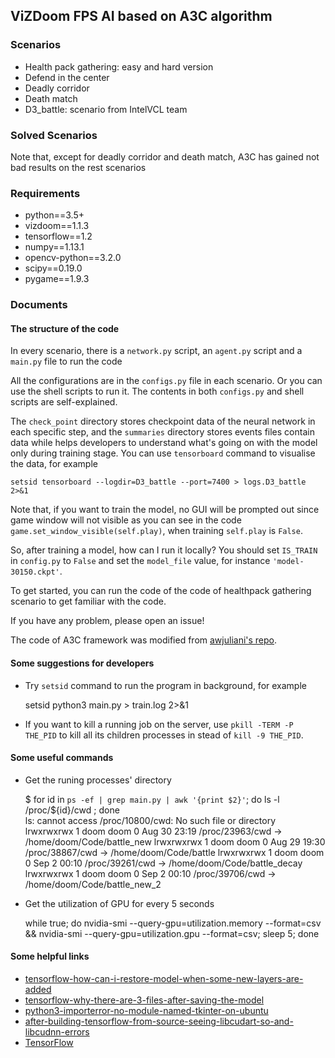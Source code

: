 ViZDoom FPS AI based on A3C algorithm
---

### Scenarios

* Health pack gathering: easy and hard version
* Defend in the center
* Deadly corridor
* Death match
* D3_battle: scenario from IntelVCL team


### Solved Scenarios


Note that, except for deadly corridor and death match, A3C has gained not bad results on the rest scenarios


### Requirements


* python==3.5+
* vizdoom==1.1.3
* tensorflow==1.2
* numpy==1.13.1
* opencv-python==3.2.0
* scipy==0.19.0
* pygame==1.9.3

### Documents

#### The structure of the code

In every scenario, there is a `network.py` script, an `agent.py` script and a `main.py` file to run the code

All the configurations are in the `configs.py` file in each scenario. Or you can use the shell scripts to run it. 
The contents in both `configs.py` and shell scripts are self-explained.

The `check_point` directory stores checkpoint data of the neural network in each specific step, and the `summaries` 
directory stores events files contain data while helps developers to understand what's going on with the model only during training stage.
You can use `tensorboard` command to visualise the data, for example

    setsid tensorboard --logdir=D3_battle --port=7400 > logs.D3_battle 2>&1

Note that, if you want to train the model, no GUI will be prompted out since game window will not visible as you can see
 in the code `game.set_window_visible(self.play)`, when training `self.play` is `False`.

So, after training a model, how can I run it locally? You should set `IS_TRAIN` in `config.py` to `False` and set the `model_file` value, for instance `'model-30150.ckpt'`.

To get started, you can run the code of the code of healthpack gathering scenario to get familiar with the code.

If you have any problem, please open an issue!

The code of A3C framework was modified from [awjuliani's repo](https://github.com/awjuliani/DeepRL-Agents/blob/master/A3C-Doom.ipynb).

#### Some suggestions for developers

* Try `setsid` command to run the program in background, for example

    setsid python3 main.py > train.log 2>&1
    
* If you want to kill a running job on the server, use `pkill -TERM -P THE_PID` to kill all its children processes in stead of `kill -9 THE_PID`.

#### Some useful commands

* Get the runing processes' directory


    $ for id in `ps -ef | grep main.py | awk '{print $2}'`; do ls -l /proc/${id}/cwd ; done    
    ls: cannot access /proc/10800/cwd: No such file or directory
    lrwxrwxrwx 1 doom doom 0 Aug 30 23:19 /proc/23963/cwd -> /home/doom/Code/battle_new
    lrwxrwxrwx 1 doom doom 0 Aug 29 19:30 /proc/38867/cwd -> /home/doom/Code/battle
    lrwxrwxrwx 1 doom doom 0 Sep  2 00:10 /proc/39261/cwd -> /home/doom/Code/battle_decay
    lrwxrwxrwx 1 doom doom 0 Sep  2 00:10 /proc/39706/cwd -> /home/doom/Code/battle_new_2

* Get the utilization of GPU for every 5 seconds

    while true; do nvidia-smi --query-gpu=utilization.memory --format=csv && nvidia-smi --query-gpu=utilization.gpu --format=csv; sleep 5; done


#### Some helpful links

* [tensorflow-how-can-i-restore-model-when-some-new-layers-are-added](https://stackoverflow.com/questions/45487323/tensorflow-how-can-i-restore-model-when-some-new-layers-are-added)
* [tensorflow-why-there-are-3-files-after-saving-the-model](https://stackoverflow.com/questions/41265035/tensorflow-why-there-are-3-files-after-saving-the-model)
* [python3-importerror-no-module-named-tkinter-on-ubuntu](https://stackoverflow.com/questions/44237302/python3-importerror-no-module-named-tkinter-on-ubuntu)
* [after-building-tensorflow-from-source-seeing-libcudart-so-and-libcudnn-errors](https://stackoverflow.com/questions/42013316/after-building-tensorflow-from-source-seeing-libcudart-so-and-libcudnn-errors/44147506#44147506)
* [TensorFlow](https://www.tensorflow.org)
